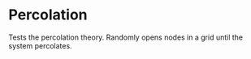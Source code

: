 # Percolation
Tests the percolation theory. Randomly opens nodes in a grid until the system percolates. 
